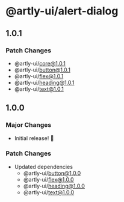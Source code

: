 # @artly-ui/alert-dialog

## 1.0.1

### Patch Changes

- @artly-ui/core@1.0.1
- @artly-ui/button@1.0.1
- @artly-ui/flex@1.0.1
- @artly-ui/heading@1.0.1
- @artly-ui/text@1.0.1

## 1.0.0

### Major Changes

- Initial release! 🎉

### Patch Changes

- Updated dependencies
  - @artly-ui/button@1.0.0
  - @artly-ui/flex@1.0.0
  - @artly-ui/heading@1.0.0
  - @artly-ui/text@1.0.0
